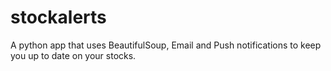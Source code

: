 # stockalerts

A python app that uses BeautifulSoup, Email and Push notifications to keep you up to date on your stocks.
